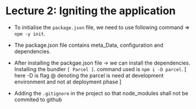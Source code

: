# Lecture 2: Igniting the application

- To initialise the `package.json` file, we need to use following command => `npm -y init`.
- The package.json file contains meta_Data, configuration and dependencies.

- After installing the packgae.json file -> we can install the dependencies. Installing the bundler `[ Parcel ]`. command used is `npm i -D parcel`. [ here -D is flag @ denoting the parcel is need at development environment and not at deployment phase ]

- Adding the `.gitignore` in the project so that node_modules shall not be commited to github
